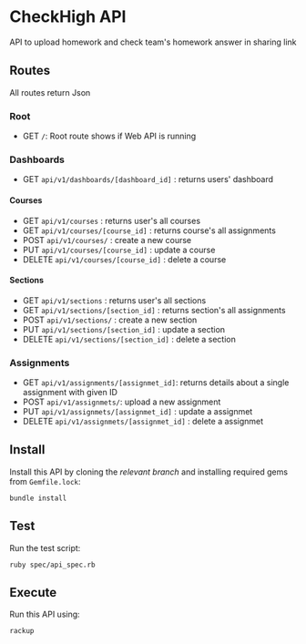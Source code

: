 # CheckHigh API

API to upload homework and check team's homework answer in sharing link

## Routes

All routes return Json

### Root
- GET `/`: Root route shows if Web API is running

### Dashboards
- GET `api/v1/dashboards/[dashboard_id]` : returns users' dashboard

#### Courses
- GET `api/v1/courses` : returns user's all courses
- GET `api/v1/courses/[course_id]` : returns course's all assignments
- POST `api/v1/courses/` : create a new course
- PUT `api/v1/courses/[course_id]` : update a course
- DELETE `api/v1/courses/[course_id]` : delete a course

#### Sections
- GET `api/v1/sections` : returns user's all sections
- GET `api/v1/sections/[section_id]` : returns section's all assignments
- POST `api/v1/sections/` : create a new section
- PUT `api/v1/sections/[section_id]` : update a section
- DELETE `api/v1/sections/[section_id]` : delete a section

### Assignments
- GET `api/v1/assignments/[assignmet_id]`: returns details about a single assignment with given ID
- POST `api/v1/assignmets/`: upload a new assignment
- PUT `api/v1/assignmets/[assignmet_id]` : update a assignmet
- DELETE `api/v1/assignmets/[assignmet_id]` : delete a assignmet

## Install

Install this API by cloning the *relevant branch* and installing required gems from `Gemfile.lock`:

```shell
bundle install
```

## Test

Run the test script:

```shell
ruby spec/api_spec.rb
```

## Execute

Run this API using:

```shell
rackup
```
